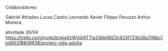 Colaboradores:

Gabriel Athadeu
Lucas Castro
Leonardo Xavier
Filippo Peruzzo
Arthur Moreira


atividade 26/04
https://trello.com/invite/b/wjs0zWVd/ATTIa23bb9823c923f723b28a708bc1ed0631B806938/projeto-vida-adulta
